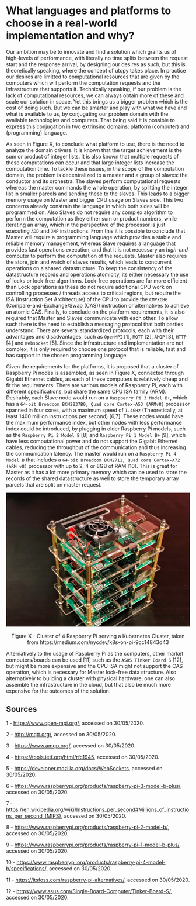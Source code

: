 # What languages and platforms to choose in a real-world implementation and why?

Our ambition may be to innovate and find a solution which grants us of high-levels of performance, with literally no time splits between the request start and the response arrival, by designing our desires as such, but this is theoretically speaking, where the concept of utopy takes place. In practice our desires are limitted to computational resources that are given by the computers which will perform the computation requests and the infrastructure that supports it. Technically speaking, if our problem is the lack of computational resources, we can always obtain more of these and scale our solution in space. Yet this brings us a bigger problem which is the cost of doing such. But we can be smarter and play with what we have and what is available to us, by conjugating our problem domain with the available technologies and computers. That being said it is possible to express this conjugation in two extrinsinc domains: platform (computer) and (programming) language.

As seen in Figure X, to conclude what platform to use, there is the need to analyze the domain drivers. It is known that the target achievement is the sum or product of integer lists. It is also known that multiple requests of these computations can occur and that large integer lists increase the computation time. To tackle these issues, in the scope of the computation domain, the problem is decentralized to a master and a group of slaves: the conductor and its orchestra. The slaves perform computational requests whereas the master commands the whole operation, by splitting the integer list in smaller parcels and sending these to the slaves. This leads to a bigger memory usage on Master and bigger CPU usage on Slaves side. This two concerns already constrain the language in which both sides will be programmed on. Also Slaves do not require any complex algorithm to perform the computation as they either sum or product numbers, while iterating an array, which in the perspective of the processor is just executing `ADD` and `JMP` instructions. From this it is possible to conclude that Master will require a programming language which provides a stable and reliable memory management, whereas Slave requires a language that provides fast operations execution, and that it is not necessary an *high-end* computer to perform the computation of the requests. Master also requires the store, join and watch of slaves results, which leads to concurrent operations on a shared datastructure. To keep the consistency of the datastructure records and operations atomicity, its either necessary the use of locks or lock-free algorithms. Lock-free operations are far more efficient than Lock operations as these do not require additional CPU work on controlling processes / threads access to critical regions, but require the ISA (Instruction Set Architecture) of the CPU to provide the `CMPXCHG` (Compare-and-Exchange/Swap (CAS)) instruction or alternatives to achieve an atomic CAS. Finally, to conclude on the platform requirements, it is also required that Master and Slaves communicate with each other. To allow such there is the need to establish a messaging protocol that both parties understand. There are several standardized protocols, each with their advantages and disadvantages, such as `OpenMPI` [1], `MQTT` [2], `AMQP` [3], `HTTP` [4] and `Websocket` [5]. Since the infrastructure and implementation are not complex, it is only required to choose one protocol that is reliable, fast and has support in the chosen programming language.

Given the requirements for the platforms, it is proposed that a cluster of Raspberry Pi nodes is assembled, as seen in Figure X, connected through Gigabit Ethernet cables, as each of these computers is relatively cheap and fit the requirements. There are various models of Raspberry Pi, each with different specifications, but share the same CPU ISA family (ARM). Desirably, each Slave node would run on a `Raspberry Pi 3 Model B+`, which has a `64-bit Broadcom BCM2837B0, Quad core Cortex-A53 (ARMv8)` processor spanned in four cores, with a maximum speed of `1.4GHz` (Theoretically, at least 1400 million instructions per second) [6,7]. These nodes would have the maximum performance index, but other nodes with less performance index could be introduced, by plugging in older Raspberry Pi models, such as the `Raspberry Pi 2 Model B` [8] and `Raspberry Pi 1 Model B+` [9], which have less computational power and do not support the Gigabit Ethernet cables, reducing the throughput of the communication and thus increasing the communication latency. The master would run on a `Raspberry Pi 4 Model B` that includes a `64-bit Broadcom BCM2711, Quad core Cortex-A72 (ARM v8)` processor with up to 2, 4 or 8GB of RAM [10]. This is great for Master as it has a lot more primary memory which can be used to store the records of the shared datastructure as well to store the temporary array parcels that are split on master request.

![cluster_4_raspberry_pi](../figures/cluster_4_raspberry_pi.jpeg)

<center>Figure X - Cluster of 4 Raspberry Pi serving a Kubernetes Cluster, taken from https://medium.com/nycdev/k8s-on-pi-9cc14843d43</center>

Alternatively to the usage of Raspberry Pi as the computers, other market computers/boards can be used [11] such as the `ASUS Tinker Board S` [12], but might be more expensive and the CPU ISA might not support the CAS operation, which is necessary for Master lock-free data structure. Also alternatively to building a cluster with physical hardware, one can also assemble the infrastructure in the cloud, but that also be much more expensive for the outcomes of the solution.

## Sources

1 - https://www.open-mpi.org/, accessed on 30/05/2020.

2 - http://mqtt.org/, accessed on 30/05/2020.

3 - https://www.amqp.org/, accessed on 30/05/2020.

4 - https://tools.ietf.org/html/rfc1945, accessed on 30/05/2020.

5 - https://developer.mozilla.org/docs/WebSockets, accessed on 30/05/2020.

6 - https://www.raspberrypi.org/products/raspberry-pi-3-model-b-plus/, accessed on 30/05/2020.

7 - https://en.wikipedia.org/wiki/Instructions_per_second#Millions_of_instructions_per_second_(MIPS), accessed on 30/05/2020.

8 - https://www.raspberrypi.org/products/raspberry-pi-2-model-b/, accessed on 30/05/2020.

9 - https://www.raspberrypi.org/products/raspberry-pi-1-model-b-plus/, accessed on 30/05/2020.

10 - https://www.raspberrypi.org/products/raspberry-pi-4-model-b/specifications/, accessed on 30/05/2020.

11 - https://itsfoss.com/raspberry-pi-alternatives/, accessed on 30/05/2020.

12 - https://www.asus.com/Single-Board-Computer/Tinker-Board-S/, accessed on 30/05/2020.